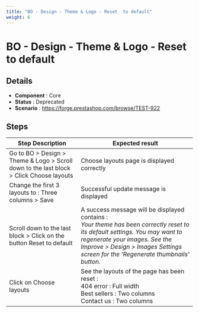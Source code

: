 ```yaml
---
title: "BO - Design - Theme & Logo - Reset  to default"
weight: 6
---
```


# BO - Design - Theme & Logo - Reset  to default
## Details
* **Component** : Core
* **Status** : Deprecated
* **Scenario** : https://forge.prestashop.com/browse/TEST-922

## Steps
| Step Description | Expected result |
| ----- | ----- |
| Go to BO > Design > Theme & Logo > Scroll down to the last block > Click Choose layouts | Choose layouts page is displayed correctly |
| Change the first 3 layouts to : Three columns > Save | Successful update message is displayed |
| Scroll down to the last block > Click on the button Reset to default | A success message will be displayed contains : <br>_Your theme has been correctly reset to its default settings. You may want to regenerate your images. See the Improve > Design > Images Settings screen for the 'Regenerate thumbnails' button._ |
| Click on Choose layouts | See the layouts of the page has been reset :<br>404 error : Full width<br>Best sellers : Two columns<br>Contact us : Two columns |
